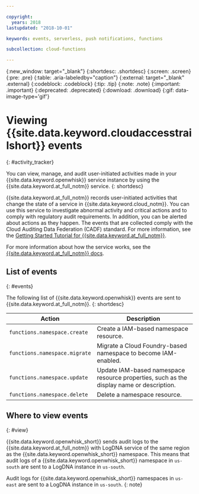 ```yaml
---

copyright:
  years: 2018
lastupdated: "2018-10-01"

keywords: events, serverless, push notifications, functions

subcollection: cloud-functions

---
```


{:new_window: target="_blank"}
{:shortdesc: .shortdesc}
{:screen: .screen}
{:pre: .pre}
{:table: .aria-labeledby="caption"}
{:external: target="_blank" .external}
{:codeblock: .codeblock}
{:tip: .tip}
{:note: .note}
{:important: .important}
{:deprecated: .deprecated}
{:download: .download}
{:gif: data-image-type='gif'}



# Viewing {{site.data.keyword.cloudaccesstrailshort}} events
{: #activity_tracker}

You can view, manage, and audit user-initiated activities made in your {{site.data.keyword.openwhisk}} service instance by using the {{site.data.keyword.at_full_notm}} service.
{: shortdesc}

{{site.data.keyword.at_full_notm}} records user-initiated activities that change the state of a service in {{site.data.keyword.cloud_notm}}. You can use this service to investigate abnormal activity and critical actions and to comply with regulatory audit requirements. In addition, you can be alerted about actions as they happen. The events that are collected comply with the Cloud Auditing Data Federation (CADF) standard. For more information, see the [Getting Started Tutorial for {{site.data.keyword.at_full_notm}}](/docs/services/Activity-Tracker-with-LogDNA?topic=logdnaat-getting-started#getting-started).


For more information about how the service works, see the [{{site.data.keyword.at_full_notm}} docs](/docs/services/cloud-activity-tracker?topic=cloud-activity-tracker-getting-started).


## List of events
{: #events}

The following list of {{site.data.keyword.openwhisk}} events are sent to {{site.data.keyword.at_full_notm}}.
{: shortdesc}

<table>
  <thead>
    <tr>
      <th>Action</th>
      <th>Description</th>
    </tr>
  </thead>
  <tbody>
    <tr>
      <td><code>functions.namespace.create</code></td>
      <td>Create a IAM-based namespace resource.</td>
    </tr>
    <tr>
      <td><code>functions.namespace.migrate</code></td>
      <td>Migrate a Cloud Foundry-based namespace to become IAM-enabled.</td>
    </tr>
    <tr>
      <td><code>functions.namespace.update</code></td>
      <td>Update IAM-based namespace resource properties, such as the display name or description.</td>
    </tr>
    <tr>
      <td><code>functions.namespace.delete</code></td>
      <td>Delete a namespace resource.</td>
    </tr>
  </tbody>
</table>


## Where to view events
{: #view}

{{site.data.keyword.openwhisk_short}} sends audit logs to the {{site.data.keyword.at_full_notm}} with LogDNA service of the same region as the {{site.data.keyword.openwhisk_short}} namespace. This means that audit logs of a {{site.data.keyword.openwhisk_short}} namespace in `us-south` are sent to a LogDNA instance in `us-south`.

Audit logs for {{site.data.keyword.openwhisk_short}} namespaces in `us-east` are sent to a LogDNA instance in `us-south`.
{: note} 



